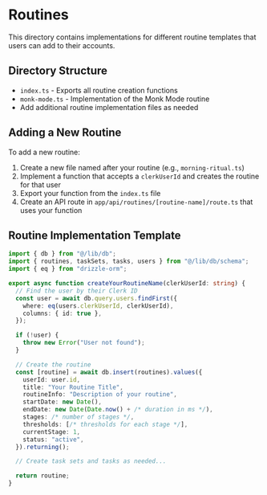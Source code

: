 # Routines

This directory contains implementations for different routine templates that users can add to their accounts.

## Directory Structure

- `index.ts` - Exports all routine creation functions
- `monk-mode.ts` - Implementation of the Monk Mode routine
- Add additional routine implementation files as needed

## Adding a New Routine

To add a new routine:

1. Create a new file named after your routine (e.g., `morning-ritual.ts`)
2. Implement a function that accepts a `clerkUserId` and creates the routine for that user
3. Export your function from the `index.ts` file
4. Create an API route in `app/api/routines/[routine-name]/route.ts` that uses your function

## Routine Implementation Template

```typescript
import { db } from "@/lib/db";
import { routines, taskSets, tasks, users } from "@/lib/db/schema";
import { eq } from "drizzle-orm";

export async function createYourRoutineName(clerkUserId: string) {
  // Find the user by their Clerk ID
  const user = await db.query.users.findFirst({
    where: eq(users.clerkUserId, clerkUserId),
    columns: { id: true },
  });

  if (!user) {
    throw new Error("User not found");
  }

  // Create the routine
  const [routine] = await db.insert(routines).values({
    userId: user.id,
    title: "Your Routine Title",
    routineInfo: "Description of your routine",
    startDate: new Date(),
    endDate: new Date(Date.now() + /* duration in ms */),
    stages: /* number of stages */,
    thresholds: [/* thresholds for each stage */],
    currentStage: 1,
    status: "active",
  }).returning();

  // Create task sets and tasks as needed...

  return routine;
}
``` 